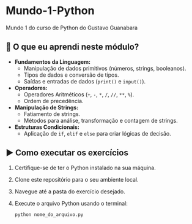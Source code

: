 # Mundo-1-Python
Mundo 1 do curso de Python do Gustavo Guanabara

## 🚀 O que eu aprendi neste módulo?
- **Fundamentos da Linguagem:**
    - Manipulação de dados primitivos (números, strings, booleanos).
    - Tipos de dados e conversão de tipos.
    - Saídas e entradas de dados (`print()` e `input()`).
- **Operadores:**
    - Operadores Aritméticos (`+`, `-`, `*`, `/`, `//`, `**`, `%`).
    - Ordem de precedência.
- **Manipulação de Strings:**
    - Fatiamento de strings.
    - Métodos para análise, transformação e contagem de strings.
- **Estruturas Condicionais:**
    - Aplicação de `if`, `elif` e `else` para criar lógicas de decisão.

## ▶️ Como executar os exercícios
1.  Certifique-se de ter o Python instalado na sua máquina.
2.  Clone este repositório para o seu ambiente local.
3.  Navegue até a pasta do exercício desejado.
4.  Execute o arquivo Python usando o terminal:

    ```bash
    python nome_do_arquivo.py
    ```
